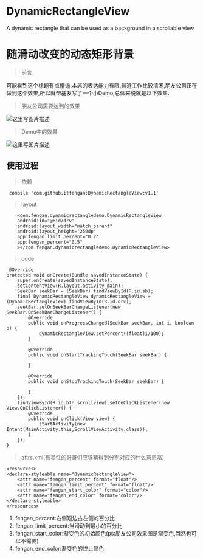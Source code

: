 # DynamicRectangleView
A dynamic rectangle that can be used as a background in a scrollable view


# 随滑动改变的动态矩形背景 #
> 前言

可能看到这个标题有点懵逼,本屌的表达能力有限,最近工作比较清闲,朋友公司正在做到这个效果,所以就帮基友写了一个小Demo,总体来说就是以下效果.

> 朋友公司需要达到的效果

![这里写图片描述](http://img.blog.csdn.net/20171011155803164?watermark/2/text/aHR0cDovL2Jsb2cuY3Nkbi5uZXQvZmVuZ2FuaXQ=/font/5a6L5L2T/fontsize/400/fill/I0JBQkFCMA==/dissolve/70/gravity/SouthEast)


> Demo中的效果

![这里写图片描述](http://img.blog.csdn.net/20171011155905764?watermark/2/text/aHR0cDovL2Jsb2cuY3Nkbi5uZXQvZmVuZ2FuaXQ=/font/5a6L5L2T/fontsize/400/fill/I0JBQkFCMA==/dissolve/70/gravity/SouthEast)

## 使用过程 ##

> 依赖

  ` compile 'com.github.itfengan:DynamicRectangleView:v1.1'`

> layout

        <com.fengan.dynamicrectangledemo.DynamicRectangleView
        android:id="@+id/drv"
        android:layout_width="match_parent"
        android:layout_height="250dp"
        app:fengan_limit_percent="0.2"
        app:fengan_percent="0.5"
        ></com.fengan.dynamicrectangledemo.DynamicRectangleView>

> code

     @Override
    protected void onCreate(Bundle savedInstanceState) {
        super.onCreate(savedInstanceState);
        setContentView(R.layout.activity_main);
        SeekBar seekBar = (SeekBar) findViewById(R.id.sb);
        final DynamicRectangleView dynamicRectangleView = (DynamicRectangleView) findViewById(R.id.drv);
        seekBar.setOnSeekBarChangeListener(new SeekBar.OnSeekBarChangeListener() {
            @Override
            public void onProgressChanged(SeekBar seekBar, int i, boolean b) {
                dynamicRectangleView.setPercent((float)i/100);
            }

            @Override
            public void onStartTrackingTouch(SeekBar seekBar) {

            }

            @Override
            public void onStopTrackingTouch(SeekBar seekBar) {

            }
        });
        findViewById(R.id.btn_scrollview).setOnClickListener(new View.OnClickListener() {
            @Override
            public void onClick(View view) {
                startActivity(new Intent(MainActivity.this,ScrollViewActivity.class));
            }
        });
    }

> attrs.xml(有灵性的哥哥们应该猜得到分别对应的什么意思咯)

    <resources>
    <declare-styleable name="DynamicRectangleView">
        <attr name="fengan_percent" format="float"/>
        <attr name="fengan_limit_percent" format="float"/>
        <attr name="fengan_start_color" format="color"/>
        <attr name="fengan_end_color" format="color"/>
    </declare-styleable>
	</resources>

1. fengan_percent:右侧短边占左侧的百分比
2. fengan_limit_percent:当滑动到最小的百分比
3. fengan_start_color:渐变色的初始颜色(ps:朋友公司效果图是渐变色,当然也可以不需要)
4. fengan_end_color:渐变色的终止颜色


